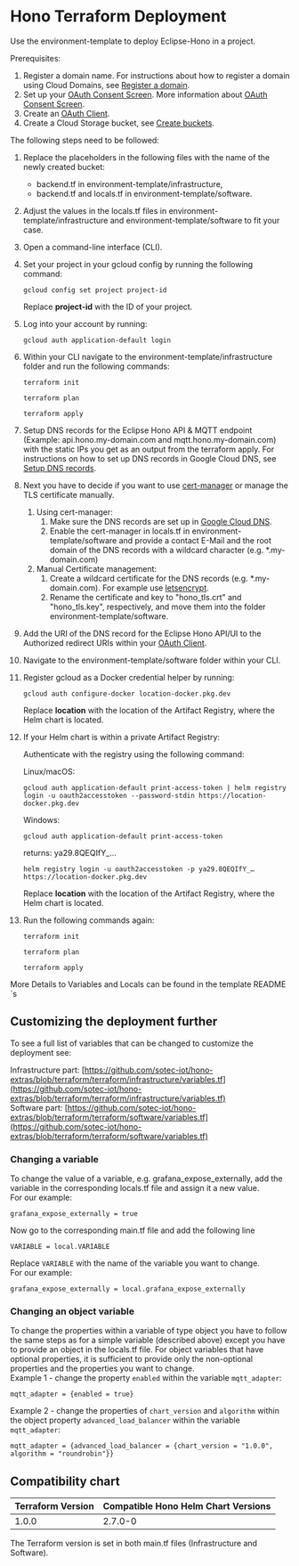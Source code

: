 # Hono Terraform Deployment

Use the environment-template to deploy Eclipse-Hono in a project.

Prerequisites:
1. Register a domain name. For instructions about how to register a domain using Cloud Domains, see [Register a domain](https://cloud.google.com/dns/docs/tutorials/create-domain-tutorial).
2. Set up your [OAuth Consent Screen](https://console.cloud.google.com/apis/credentials/consent). More information about [OAuth Consent Screen](https://support.google.com/cloud/answer/10311615?hl=en&ref_topic=3473162&sjid=5743182626460156348-EU).
3. Create an [OAuth Client](https://console.cloud.google.com/apis/credentials).
4. Create a Cloud Storage bucket, see [Create buckets](https://cloud.google.com/storage/docs/creating-buckets).


The following steps need to be followed:

1. Replace the placeholders in the following files with the name of the newly created bucket:
    * backend.tf in environment-template/infrastructure,
    * backend.tf and locals.tf in environment-template/software.
2. Adjust the values in the locals.tf files in environment-template/infrastructure and environment-template/software to fit your case.
3. Open a command-line interface (CLI).
4. Set your project in your gcloud config by running the following command:
    ```
    gcloud config set project project-id
    ```
    Replace <b>project-id</b> with the ID of your project.
5. Log into your account by running:
    ```
    gcloud auth application-default login
    ```
6. Within your CLI navigate to the environment-template/infrastructure folder and run the following commands:
    ```
    terraform init
    ```
    ```
    terraform plan
    ```
    ```
    terraform apply
    ```
7. Setup DNS records for the Eclipse Hono API & MQTT endpoint (Example: api.hono.my-domain.com and mqtt.hono.my-domain.com) with the static IPs you get as an output from the terraform apply. For instructions on how to set up DNS records in Google Cloud DNS, see [Setup DNS records](https://cloud.google.com/dns/docs/set-up-dns-records-domain-name).
8. Next you have to decide if you want to use [cert-manager](https://cert-manager.io) or manage the TLS certificate manually.
   1. Using cert-manager:
      1. Make sure the DNS records are set up in [Google Cloud DNS](https://console.cloud.google.com/net-services/dns).
      2. Enable the cert-manager in locals.tf in environment-template/software and provide a contact E-Mail and the root domain of the DNS records with a wildcard character (e.g. *.my-domain.com)
   2. Manual Certificate management:
      1. Create a wildcard certificate for the DNS records (e.g. *.my-domain.com). For example use [letsencrypt](https://letsencrypt.org).
      2. Rename the certificate and key to "hono_tls.crt" and "hono_tls.key", respectively, and move them into the folder environment-template/software.
9. Add the URI of the DNS record for the Eclipse Hono API/UI to the Authorized redirect URIs within your [OAuth Client](https://console.cloud.google.com/apis/credentials).
10. Navigate to the environment-template/software folder within your CLI.
11. Register gcloud as a Docker credential helper by running:
    ```
    gcloud auth configure-docker location-docker.pkg.dev
    ```
    Replace <b>location</b> with the location of the Artifact Registry, where the Helm chart is located.
12. If your Helm chart is within a private Artifact Registry:

    Authenticate with the registry using the following command:

    Linux/macOS:
    ```
    gcloud auth application-default print-access-token | helm registry login -u oauth2accesstoken --password-stdin https://location-docker.pkg.dev
    ```
    Windows:
    ```
    gcloud auth application-default print-access-token
    ```
    returns: ya29.8QEQIfY_...
    ```
    helm registry login -u oauth2accesstoken -p ya29.8QEQIfY_… https://location-docker.pkg.dev
    ```
    
    Replace <b>location</b> with the location of the Artifact Registry, where the Helm chart is located.
13. Run the following commands again:
    ```
    terraform init
    ```
    ```
    terraform plan
    ```
    ```
    terraform apply
    ```


More Details to Variables and Locals can be found in the template README´s

## Customizing the deployment further

To see a full list of variables that can be changed to customize the deployment see:

Infrastructure part: [https://github.com/sotec-iot/hono-extras/blob/terraform/terraform/infrastructure/variables.tf](https://github.com/sotec-iot/hono-extras/blob/terraform/terraform/infrastructure/variables.tf)<br/>
Software part: [https://github.com/sotec-iot/hono-extras/blob/terraform/terraform/software/variables.tf](https://github.com/sotec-iot/hono-extras/blob/terraform/terraform/software/variables.tf)

### Changing a variable
To change the value of a variable, e.g. grafana_expose_externally, add the variable in the corresponding locals.tf file and assign it a new value.<br/>
For our example:
```
grafana_expose_externally = true
```
Now go to the corresponding main.tf file and add the following line
```
VARIABLE = local.VARIABLE
```
Replace `VARIABLE` with the name of the variable you want to change.<br/>
For our example:
```
grafana_expose_externally = local.grafana_expose_externally
```

### Changing an object variable
To change the properties within a variable of type object you have to follow the same steps as for a simple variable (described above) except you have to provide an object in the locals.tf file.
For object variables that have optional properties, it is sufficient to provide only the non-optional properties and the properties you want to change.<br/>
Example 1 - change the property `enabled` within the variable `mqtt_adapter`:
```
mqtt_adapter = {enabled = true}
```
Example 2 - change the properties of `chart_version` and `algorithm` within the object property `advanced_load_balancer` within the variable `mqtt_adapter`:
```
mqtt_adapter = {advanced_load_balancer = {chart_version = "1.0.0", algorithm = "roundrobin"}}
```

## Compatibility chart
| Terraform Version | Compatible Hono Helm Chart Versions |
|-------------------|-------------------------------------|
| 1.0.0             | 2.7.0-0                             |

The Terraform version is set in both main.tf files (Infrastructure and Software).